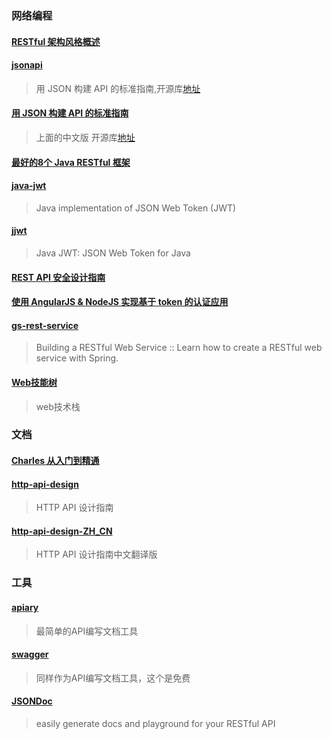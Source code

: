 
### 网络编程

#### [RESTful 架构风格概述](http://blog.igevin.info/posts/restful-architecture-in-general/)


#### [jsonapi](http://jsonapi.org/)
> 用 JSON 构建 API 的标准指南,开源库[地址](https://github.com/json-api/json-api)

#### [用 JSON 构建 API 的标准指南](http://jsonapi.org.cn/)
> 上面的中文版  开源库[地址](https://github.com/justjavac/json-api-zh_CN)

#### [最好的8个 Java RESTful 框架](http://colobu.com/2015/11/15/best-available-java-restful-micro-frameworks/?hmsr=toutiao.io&utm_medium=toutiao.io&utm_source=toutiao.io)

#### [java-jwt](https://github.com/auth0/java-jwt)
> Java implementation of JSON Web Token (JWT)

#### [jjwt](https://github.com/jwtk/jjwt)
> Java JWT: JSON Web Token for Java

#### [REST API 安全设计指南](http://blog.nsfocus.net/rest-api-design-safety/?comefrom=http://blogread.cn/news/)

#### [使用 AngularJS & NodeJS 实现基于 token 的认证应用](http://zhuanlan.zhihu.com/FrontendMagazine/19920223)

#### [gs-rest-service](https://github.com/spring-guides/gs-rest-service)
> Building a RESTful Web Service :: Learn how to create a RESTful web service with Spring.

#### [Web技能树](https://github.com/352Media/skilltree)
> web技术栈

### 文档

#### [Charles 从入门到精通](http://blog.devtang.com/blog/2015/11/14/charles-introduction/)

#### [http-api-design](https://github.com/interagent/http-api-design)
> HTTP API 设计指南

#### [http-api-design-ZH_CN](https://github.com/ZhangBohan/http-api-design-ZH_CN)
> HTTP API 设计指南中文翻译版

### 工具

#### [apiary](https://apiary.io/)
> 最简单的API编写文档工具

#### [swagger](http://swagger.io/)
> 同样作为API编写文档工具，这个是免费

#### [JSONDoc](http://jsondoc.org/)
> easily generate docs and playground for your RESTful API
